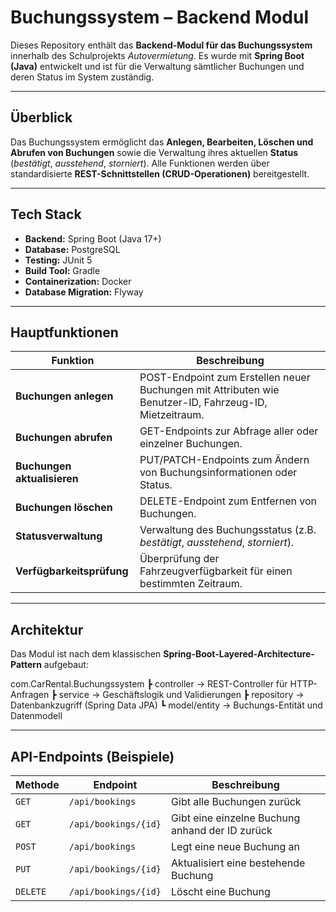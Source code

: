 # Buchungssystem – Backend Modul

Dieses Repository enthält das **Backend-Modul für das Buchungssystem** innerhalb des Schulprojekts *Autovermietung*.
Es wurde mit **Spring Boot (Java)** entwickelt und ist für die Verwaltung sämtlicher Buchungen und deren Status im System zuständig.

---

## Überblick

Das Buchungssystem ermöglicht das **Anlegen, Bearbeiten, Löschen und Abrufen von Buchungen** sowie die Verwaltung ihres aktuellen **Status** (*bestätigt*, *ausstehend*, *storniert*).
Alle Funktionen werden über standardisierte **REST-Schnittstellen (CRUD-Operationen)** bereitgestellt.

---

## Tech Stack

- **Backend:** Spring Boot (Java 17+)
- **Database:** PostgreSQL
- **Testing:** JUnit 5
- **Build Tool:** Gradle
- **Containerization:** Docker
- **Database Migration:** Flyway

---

## Hauptfunktionen

| Funktion | Beschreibung |
|-----------|---------------|
| **Buchungen anlegen** | POST-Endpoint zum Erstellen neuer Buchungen mit Attributen wie Benutzer-ID, Fahrzeug-ID, Mietzeitraum. |
| **Buchungen abrufen** | GET-Endpoints zur Abfrage aller oder einzelner Buchungen. |
| **Buchungen aktualisieren** | PUT/PATCH-Endpoints zum Ändern von Buchungsinformationen oder Status. |
| **Buchungen löschen** | DELETE-Endpoint zum Entfernen von Buchungen. |
| **Statusverwaltung** | Verwaltung des Buchungsstatus (z.B. *bestätigt*, *ausstehend*, *storniert*). |
| **Verfügbarkeitsprüfung** | Überprüfung der Fahrzeugverfügbarkeit für einen bestimmten Zeitraum. |

---

## Architektur

Das Modul ist nach dem klassischen **Spring-Boot-Layered-Architecture-Pattern** aufgebaut:

com.CarRental.Buchungssystem
┣ controller → REST-Controller für HTTP-Anfragen
┣ service → Geschäftslogik und Validierungen
┣ repository → Datenbankzugriff (Spring Data JPA)
┗ model/entity → Buchungs-Entität und Datenmodell

---

## API-Endpoints (Beispiele)

| Methode | Endpoint | Beschreibung |
|----------|-----------|---------------|
| `GET` | `/api/bookings` | Gibt alle Buchungen zurück |
| `GET` | `/api/bookings/{id}` | Gibt eine einzelne Buchung anhand der ID zurück |
| `POST` | `/api/bookings` | Legt eine neue Buchung an |
| `PUT` | `/api/bookings/{id}` | Aktualisiert eine bestehende Buchung |
| `DELETE` | `/api/bookings/{id}` | Löscht eine Buchung |
